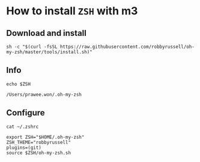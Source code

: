 # How to install `ZSH` with m3

## Download and install
```
sh -c "$(curl -fsSL https://raw.githubusercontent.com/robbyrussell/oh-my-zsh/master/tools/install.sh)"
```

## Info
```
echo $ZSH

/Users/prawee.won/.oh-my-zsh
```

## Configure
```
cat ~/.zshrc
```
```
export ZSH="$HOME/.oh-my-zsh"
ZSH_THEME="robbyrussell"
plugins=(git)
source $ZSH/oh-my-zsh.sh
```
